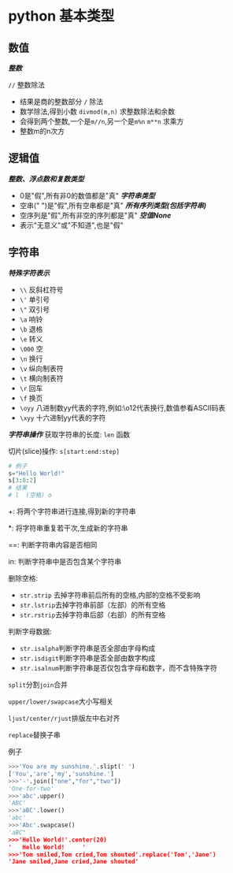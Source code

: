 ﻿# python 基本类型

数值
----
***整数***

`//` 整数除法
* 结果是商的整数部分
`/` 除法
* 数学除法,得到小数
`divmod(m,n)` 求整数除法和余数
* 会得到两个整数,一个是`m//n`,另一个是`m%n`
`m**n` 求乘方
* 整数m的n次方

逻辑值
------
***整数、浮点数和复数类型***
* 0是"假",所有非0的数值都是"真"
***字符串类型***
* 空串(" ")是"假",所有空串都是"真"
***所有序列类型(包括字符串)***
* 空序列是"假",所有非空的序列都是"真"
***空值None***
* 表示"无意义"或"不知道",也是"假"

字符串
------
***特殊字符表示***
* `\\`      反斜杠符号
* `\'`      单引号
* `\"`      双引号
* `\a`      响铃
* `\b`      退格
* `\e`      转义
* `\000`    空
* `\n`      换行
* `\v`      纵向制表符
* `\t`      横向制表符
* `\r`      回车
* `\f`      换页
* `\oyy`    八进制数yy代表的字符,例如:\o12代表换行,数值参看ASCII码表
* `\xyy`    十六进制yy代表的字符

***字符串操作***
获取字符串的长度: `len` 函数

切片(slice)操作: `s[start:end:step]`
```python
# 例子
s="Hello World!"
s[3:8:2]
# 结果
# l  (空格) o
```

+: 将两个字符串进行连接,得到新的字符串

*: 将字符串重复若干次,生成新的字符串

==: 判断字符串内容是否相同

in: 判断字符串中是否包含某个字符串

删除空格:
* `str.strip` 去掉字符串前后所有的空格,内部的空格不受影响
* `str.lstrip`去掉字符串前部（左部）的所有空格
* `str.rstrip`去掉字符串后部（右部）的所有空格

判断字母数据:
* `str.isalpha`判断字符串是否全部由字母构成
* `str.isdigit`判断字符串是否全部由数字构成
* `str.isalnum`判断字符串是否仅包含字母和数字，而不含特殊字符

`split`分割`join`合并

`upper/lower/swapcase`大小写相关

`ljust/center/rjust`排版左中右对齐

`replace`替换子串

例子
```python
>>>'You are my sunshine.'.slipt(' ')
['You','are','my','sunshine.']
>>>'-'.join(["one","for","two"])
'One-for-two'
>>>'abc'.upper()
'ABC'
>>>'aBC'.lower()
'abc'
>>>'Abc'.swapcase()
'aBC"
>>>'Hello World!'.center(20)
'   Hello World!     '
>>>'Tom smiled,Tom cried,Tom shouted'.replace('Tom','Jane')
'Jane smiled,Jane cried,Jane shouted'
```